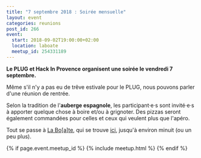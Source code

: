 ```yaml
---
title: "7 septembre 2018 : Soirée mensuelle"
layout: event
categories: reunions
post_id: 266
event:
  start: 2018-09-02T19:00:00+02:00
  location: laboate
  meetup_id: 254331189
---
```


**Le PLUG et Hack In Provence organisent une soirée le vendredi 7 septembre.**

Même s'il n'y a pas eu de trêve estivale pour le PLUG, nous pouvons parler d'une réunion de rentrée.

Selon la tradition de l'**auberge espagnole**, les participant·e·s sont invité·e·s à apporter quelque chose à boire et/ou à grignoter. Des pizzas seront également commandées pour celles et ceux qui veulent plus que l'apéro.

Tout se passe à [La Bo\[a\]te](http://laboate.com/), qui se trouve [ici](https://www.openstreetmap.org/?mlat=43.29207&mlon=5.37297#map=19/43.29207/5.37297), jusqu'à environ minuit (ou un peu plus).

{% if page.event.meetup_id %}
  {% include meetup.html %}
{% endif %}
